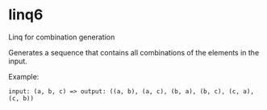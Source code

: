 # linq6
Linq for combination generation

Generates a sequence that contains all combinations of the elements in the input.

Example:
```
input: (a, b, c) => output: ((a, b), (a, c), (b, a), (b, c), (c, a), (c, b))
```
